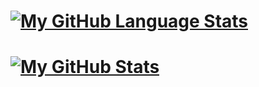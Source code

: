 # [![My GitHub Language Stats](https://github-readme-stats.vercel.app/api/top-langs/?username=DimseBoms&langs_count=5&theme=tokyonight&show_icons=true)]()
# [![My GitHub Stats](https://github-readme-stats.vercel.app/api/?username=DimseBoms&count_private=true&theme=tokyonight&showicons=true&show_icons=true)]()
